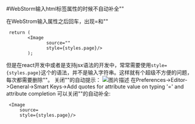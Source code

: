 #WebStorm输入html标签属性的时候不自动补全""

在WebStrom输入属性之后回车，出现=和""
```
 return (
        <Image
               source=""
               style={styles.page}/>
        );
```

但是在react开发中或者是支持jsx语法的开发中，常常需要使用`style={styles.page}`这个的语法，并不是输入字符串。这样就有个超级不方便的问题，每次都需要删除""。
关闭""的自动提示：
![图片描述][1]
在Preferences->Editor->General->Smart Keys->Add quotes for attribute value on typing '=' and attribute completion
可以关闭""的自动补全:
```
 <Image
     source=
     style={styles.page}/>
```


  [1]: /img/bVteuj













